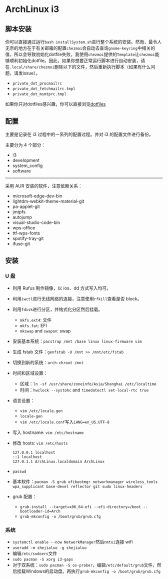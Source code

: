 # ArchLinux i3

## 脚本安装

你可以直接通过运行`bash installSystem.sh`进行整个系统的安装。然而，最令人无奈的地方在于有关邮箱的配置`chezmoi`会自动去查询`gnome-keyring`中相关的值，所以会导致初始化dotfile失败，我使用`chezmoi`提供的`Template`让`chezmoi`能够顺利初始化dotfile。因此，如果你想要正常运行脚本进行自动安装，请在`.local/share/chezmoi`删除以下的文件，然后重新执行脚本（如果有什么问题，请发issue）。

+ `private_dot_procmailrc`
+ `private_dot_fetchmailrc.tmpl`
+ `private_dot_msmtprc.tmpl`


如果你只对dotfiles感兴趣，你可以直接浏览[dotfiles](https://github.com/shejialuo/dotfiles)

## 配置

主要是记录在 i3 过程中的一系列的配置过程。并对 i3 的配置文件进行备份。

主要分为 4 个部分：

+ i3
+ development
+ system_config
+ software

---

采用 AUR 安装的软件，注意依赖关系：

+ microsoft-edge-dev-bin
+ lightdm-webkit-theme-material-git
+ pa-applet-git
+ jmtpfs
+ autojump
+ visual-studio-code-bin
+ wps-office
+ ttf-wps-fonts
+ spotify-tray-git
+ ifuse-git

## 安装

### U 盘

+ 利用 Rufus 制作镜像，以 ios、dd 方式写入均可。
+ 利用`iwctl`进行无线网络的连接，注意使用`rfkill`查看是否 block。
+ 利用`fdisk`进行分区，并格式化分区然后挂载。
  + `mkfs.ext4`: 文件
  + `mkfs.fat`: EFI
  + `mkswap` and `swapon`: swap
+ 安装基本系统：`pacstrap /mnt /base linux linux-firmware vim`
+ 生成 fstab 文件：`genfstab -U /mnt >> /mnt/etc/fstab`
+ 切换到新的系统：`arch-chroot /mnt`
+ 时间和区域设置：
  + 区域：`ln -sf /usr/share/zoneinfo/Asia/Shanghai /etc/localtime`
  + 时间：`hwclock --systohc` and `timedatectl set-local-rtc true`
+ 语言设置：
  + `vim /etc/locale.gen`
  + `locale-gen`
  + `vim /etc/locale.conf`写入`LANG=en_US.UTF-8`
+ 写入 hostname: `vim /etc/hostname`
+ 修改 hosts: `vim /etc/hosts`

  ```txt
  127.0.0.1 localhost
  ::1 localhost
  127.0.1.1 ArchLinux.localdomain ArchLinux
  ```

+ `passwd`
+ 基本软件：`pacman -S grub efibootmgr networkmanager wireless_tools wpa_supplicant base-devel reflector git sudo linux-headers`
+ grub 配置：
  + `grub-install --target=x86_64-efi --efi-directory=/boot --bootloader-id=Arch`
  + `grub-mkconfig -o /boot/grub/grub.cfg`

### 系统

+ `systemctl enable --now NetworkManager`然后`nmtui`连接 wifi
+ `useradd -m shejialuo -g shejialuo`
+ 编辑`/etc/sudoers`文件
+ `sudo pacman -S xorg i3-gaps`
+ 对于双系统：`sudo pacman -S os-prober`，编辑`/etc/default/grub`文件，然后挂载Windows的启动盘。再执行`grub-mkconfig -o /boot/grub/grub.cfg`
